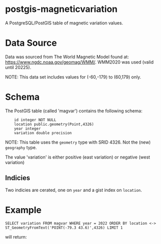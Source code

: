 # postgis-magneticvariation
A PostgreSQL/PostGIS table of magnetic variation values.

# Data Source
Data was sourced from The World Magnetic Model found at: https://www.ngdc.noaa.gov/geomag/WMM/. WMM2020 was used (valid until 20225).

NOTE: This data set includes values for (-60,-179) to (60,179) only.

# Schema
The PostGIS table (called 'magvar') contains  the following schema:
```
    id integer NOT NULL
    location public.geometry(Point,4326)
    year integer
    variation double precision
```
NOTE: This table uses the `geometry` type with SRID 4326. Not the (new) `geography` type. 

The value 'variation' is either positive (east variation) or negative (west variation)

## Indicies
Two indicies are cerated, one on `year` and a gist index on `location`.

# Example

```SELECT variation FROM magvar WHERE year = 2022 ORDER BY location <-> ST_GeometryFromText('POINT(-79.3 43.6)',4326) LIMIT 1```

will return:

